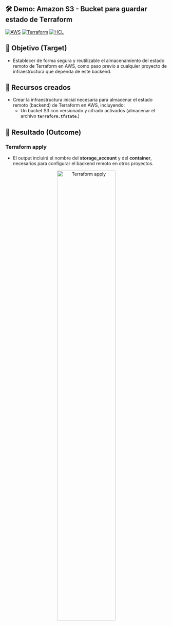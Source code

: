 ## 🛠️ Demo: Amazon S3 - Bucket para guardar estado de Terraform

[![AWS](https://img.shields.io/badge/AWS-%23FF9900.svg?logo=amazon-web-services&logoColor=white)](#)
[![Terraform](https://img.shields.io/badge/IaC-Terraform-623CE4?logo=terraform&logoColor=white)](#)
[![HCL](https://img.shields.io/badge/Language-HCL-blueviolet)](#)

## 🎯 Objetivo (Target)
- Establecer de forma segura y reutilizable el almacenamiento del estado remoto de Terraform en AWS, como paso previo a cualquier proyecto de infraestructura que dependa de este backend.

## 🧱 Recursos creados
- Crear la infraestructura inicial necesaria para almacenar el estado remoto (backend) de Terraform en AWS, incluyendo:
    - Un bucket S3 con versionado y cifrado activados (almacenar el archivo **`terraform.tfstate`**.)

## 🚀 Resultado (Outcome)
### Terraform apply
- El output incluirá el nombre del **storage_account** y del **container**, necesarios para configurar el backend remoto en otros proyectos.
<p align="center">
<img src="assets/imagenes/blob_outputs.png" alt="Terraform apply" width="60%">
</p>